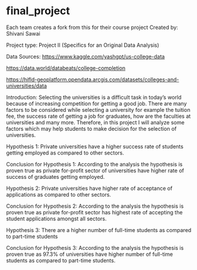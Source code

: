 # final_project
Each team creates a fork from this for their course project
Created by: Shivani Sawai

Project type: Project II (Specifics for an Original Data Analysis)

Data Sources:
https://www.kaggle.com/yashgpt/us-college-data

https://data.world/databeats/college-completion

https://hifld-geoplatform.opendata.arcgis.com/datasets/colleges-and-universities/data

Introduction:
Selecting the universities is a difficult task in today’s world because of increasing competition for getting a good job. There are many factors to be considered while selecting a university for example the tuition fee, the success rate of getting a job for graduates, how are the faculties at universities and many more. Therefore, in this project I will analyze some factors which may help students to make decision for the selection of universities.

Hypothesis 1: Private universities have a higher success rate of students getting employed as compared to other sectors.
 
Conclusion for Hypothesis 1: According to the analysis the hypothesis is proven true as private for-profit sector of universities have higher rate of success of graduates getting employed.

Hypothesis 2: Private universities have higher rate of acceptance of applications as compared to other sectors.
 
Conclusion for Hypothesis 2: According to the analysis the hypothesis is proven true as private for-profit sector has highest rate of accepting the student applications amongst all sectors.

Hypothesis 3: There are a higher number of full-time students as compared to part-time students
 
Conclusion for Hypothesis 3: According to the analysis the hypothesis is proven true as 97.3% of universities have higher number of full-time students as compared to part-time students.
